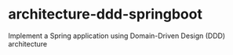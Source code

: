 # architecture-ddd-springboot
Implement a Spring application using Domain-Driven Design (DDD) architecture
